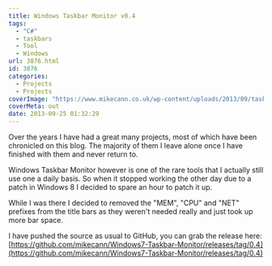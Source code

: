 ```yaml
---
title: Windows Taskbar Monitor v0.4
tags:
  - "C#"
  - taskbars
  - Tool
  - Windows
url: 3876.html
id: 3876
categories:
  - Projects
  - Projects
coverImage: "https://www.mikecann.co.uk/wp-content/uploads/2013/09/taskbar.png"
coverMeta: out
date: 2013-09-25 01:32:29
---
```


Over the years I have had a great many projects, most of which have been chronicled on this blog. The majority of them I leave alone once I have finished with them and never return to.

<!-- more -->

Windows Taskbar Monitor however is one of the rare tools that I actually still use one a daily basis. So when it stopped working the other day due to a patch in Windows 8 I decided to spare an hour to patch it up.

<!--more-->

While I was there I decided to removed the "MEM", "CPU" and "NET" prefixes from the title bars as they weren't needed really and just took up more bar space.

I have pushed the source as usual to GitHub, you can grab the release here: [https://github.com/mikecann/Windows7-Taskbar-Monitor/releases/tag/0.4](https://github.com/mikecann/Windows7-Taskbar-Monitor/releases/tag/0.4)
